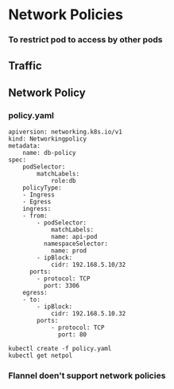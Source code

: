 # Network Policies
### To restrict pod to access by other pods
## Traffic
## Network Policy
### policy.yaml
```
apiversion: networking.k8s.io/v1
kind: Networkingpolicy
metadata:
    name: db-policy
spec:
    podSelector:
        matchLabels:
            role:db
    policyType:
    - Ingress
    - Egress
    ingress:
    - from:
        - podSelector:
            matchLabels:
            name: api-pod
          namespaceSelector:
            name: prod
        - ipBlock:
            cidr: 192.168.5.10/32
      ports:
        - protocol: TCP
          port: 3306
    egress:
    - to:
        - ipBlock:
            cidr: 192.168.5.10.32
        ports:
            - protocol: TCP
              port: 80
```
```
kubectl create -f policy.yaml
kubectl get netpol
```
### Flannel doen't support network policies